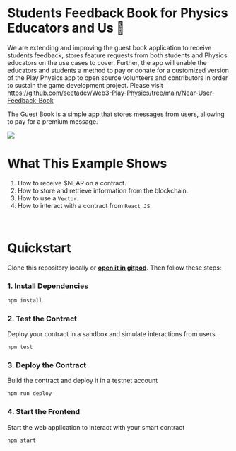 # Students Feedback Book for Physics Educators and Us 📖 

We are extending and improving the guest book application to receive students feedback, stores feature requests from both students and Physics educators on the use cases to cover. Further, the app will enable the educators and students a method to pay or donate for a customized version of the Play Physics app to open source volunteers and contributors in order to sustain the game development project. Please visit https://github.com/seetadev/Web3-Play-Physics/tree/main/Near-User-Feedback-Book


The Guest Book is a simple app that stores messages from users, allowing to pay for a premium message.

![](https://docs.near.org/assets/images/guest-book-b305a87a35cbef2b632ebe289d44f7b2.png)


# What This Example Shows

1. How to receive $NEAR on a contract.
2. How to store and retrieve information from the blockchain.
3. How to use a `Vector`.
4. How to interact with a contract from `React JS`.

<br />

# Quickstart

Clone this repository locally or [**open it in gitpod**](https://gitpod.io/#/github.com/near-examples/guest_book-js). Then follow these steps:

### 1. Install Dependencies
```bash
npm install
```

### 2. Test the Contract
Deploy your contract in a sandbox and simulate interactions from users.

```bash
npm test
```

### 3. Deploy the Contract
Build the contract and deploy it in a testnet account
```bash
npm run deploy
```

### 4. Start the Frontend
Start the web application to interact with your smart contract 
```bash
npm start
```
